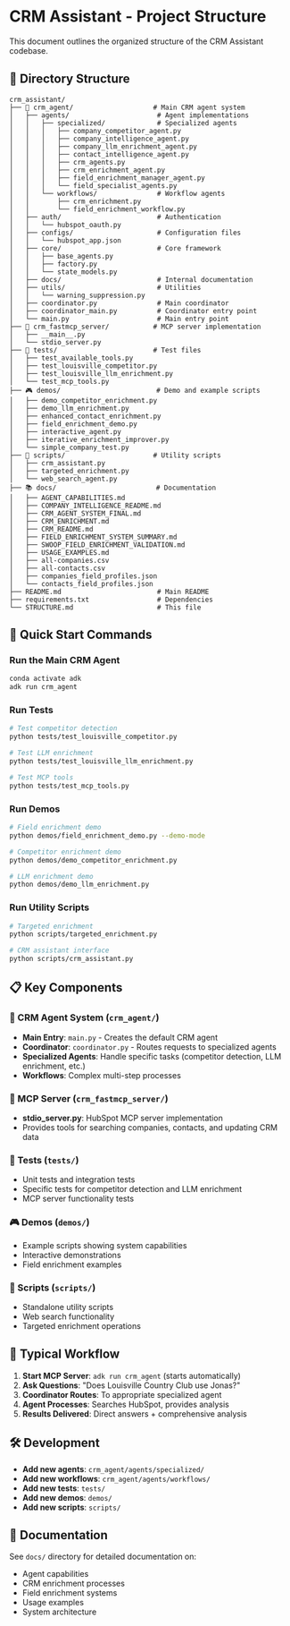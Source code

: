 # CRM Assistant - Project Structure

This document outlines the organized structure of the CRM Assistant codebase.

## 📁 Directory Structure

```
crm_assistant/
├── 🤖 crm_agent/                    # Main CRM agent system
│   ├── agents/                      # Agent implementations
│   │   ├── specialized/             # Specialized agents
│   │   │   ├── company_competitor_agent.py
│   │   │   ├── company_intelligence_agent.py
│   │   │   ├── company_llm_enrichment_agent.py
│   │   │   ├── contact_intelligence_agent.py
│   │   │   ├── crm_agents.py
│   │   │   ├── crm_enrichment_agent.py
│   │   │   ├── field_enrichment_manager_agent.py
│   │   │   └── field_specialist_agents.py
│   │   └── workflows/               # Workflow agents
│   │       ├── crm_enrichment.py
│   │       └── field_enrichment_workflow.py
│   ├── auth/                        # Authentication
│   │   └── hubspot_oauth.py
│   ├── configs/                     # Configuration files
│   │   └── hubspot_app.json
│   ├── core/                        # Core framework
│   │   ├── base_agents.py
│   │   ├── factory.py
│   │   └── state_models.py
│   ├── docs/                        # Internal documentation
│   ├── utils/                       # Utilities
│   │   └── warning_suppression.py
│   ├── coordinator.py               # Main coordinator
│   ├── coordinator_main.py          # Coordinator entry point
│   └── main.py                      # Main entry point
├── 🔧 crm_fastmcp_server/           # MCP server implementation
│   ├── __main__.py
│   └── stdio_server.py
├── 🧪 tests/                        # Test files
│   ├── test_available_tools.py
│   ├── test_louisville_competitor.py
│   ├── test_louisville_llm_enrichment.py
│   └── test_mcp_tools.py
├── 🎮 demos/                        # Demo and example scripts
│   ├── demo_competitor_enrichment.py
│   ├── demo_llm_enrichment.py
│   ├── enhanced_contact_enrichment.py
│   ├── field_enrichment_demo.py
│   ├── interactive_agent.py
│   ├── iterative_enrichment_improver.py
│   └── simple_company_test.py
├── 📜 scripts/                      # Utility scripts
│   ├── crm_assistant.py
│   ├── targeted_enrichment.py
│   └── web_search_agent.py
├── 📚 docs/                         # Documentation
│   ├── AGENT_CAPABILITIES.md
│   ├── COMPANY_INTELLIGENCE_README.md
│   ├── CRM_AGENT_SYSTEM_FINAL.md
│   ├── CRM_ENRICHMENT.md
│   ├── CRM_README.md
│   ├── FIELD_ENRICHMENT_SYSTEM_SUMMARY.md
│   ├── SWOOP_FIELD_ENRICHMENT_VALIDATION.md
│   ├── USAGE_EXAMPLES.md
│   ├── all-companies.csv
│   ├── all-contacts.csv
│   ├── companies_field_profiles.json
│   └── contacts_field_profiles.json
├── README.md                        # Main README
├── requirements.txt                 # Dependencies
└── STRUCTURE.md                     # This file
```

## 🎯 Quick Start Commands

### Run the Main CRM Agent
```bash
conda activate adk
adk run crm_agent
```

### Run Tests
```bash
# Test competitor detection
python tests/test_louisville_competitor.py

# Test LLM enrichment
python tests/test_louisville_llm_enrichment.py

# Test MCP tools
python tests/test_mcp_tools.py
```

### Run Demos
```bash
# Field enrichment demo
python demos/field_enrichment_demo.py --demo-mode

# Competitor enrichment demo
python demos/demo_competitor_enrichment.py

# LLM enrichment demo
python demos/demo_llm_enrichment.py
```

### Run Utility Scripts
```bash
# Targeted enrichment
python scripts/targeted_enrichment.py

# CRM assistant interface
python scripts/crm_assistant.py
```

## 📋 Key Components

### 🤖 CRM Agent System (`crm_agent/`)
- **Main Entry**: `main.py` - Creates the default CRM agent
- **Coordinator**: `coordinator.py` - Routes requests to specialized agents
- **Specialized Agents**: Handle specific tasks (competitor detection, LLM enrichment, etc.)
- **Workflows**: Complex multi-step processes

### 🔧 MCP Server (`crm_fastmcp_server/`)
- **stdio_server.py**: HubSpot MCP server implementation
- Provides tools for searching companies, contacts, and updating CRM data

### 🧪 Tests (`tests/`)
- Unit tests and integration tests
- Specific tests for competitor detection and LLM enrichment
- MCP server functionality tests

### 🎮 Demos (`demos/`)
- Example scripts showing system capabilities
- Interactive demonstrations
- Field enrichment examples

### 📜 Scripts (`scripts/`)
- Standalone utility scripts
- Web search functionality
- Targeted enrichment operations

## 🔄 Typical Workflow

1. **Start MCP Server**: `adk run crm_agent` (starts automatically)
2. **Ask Questions**: "Does Louisville Country Club use Jonas?"
3. **Coordinator Routes**: To appropriate specialized agent
4. **Agent Processes**: Searches HubSpot, provides analysis
5. **Results Delivered**: Direct answers + comprehensive analysis

## 🛠️ Development

- **Add new agents**: `crm_agent/agents/specialized/`
- **Add new workflows**: `crm_agent/agents/workflows/`
- **Add new tests**: `tests/`
- **Add new demos**: `demos/`
- **Add new scripts**: `scripts/`

## 📖 Documentation

See `docs/` directory for detailed documentation on:
- Agent capabilities
- CRM enrichment processes
- Field enrichment systems
- Usage examples
- System architecture

